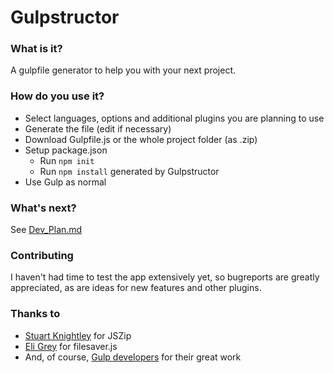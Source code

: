 # Gulpstructor
### What is it?
A gulpfile generator to help you with your next project.

### How do you use it?
* Select languages, options and additional plugins you are planning to use
* Generate the file (edit if necessary)
* Download Gulpfile.js or the whole project folder (as .zip)
* Setup package.json
    * Run `npm init`
    * Run `npm install` generated by Gulpstructor
* Use Gulp as normal

### What's next?
See [Dev_Plan.md](https://github.com/valenber/gulpstructor/blob/master/Dev_Plan.md)

### Contributing
I haven't had time to test the app extensively yet, so bugreports are greatly appreciated, as are ideas for new features and other plugins.

### Thanks to
* [Stuart Knightley](https://github.com/Stuk) for JSZip   
* [Eli Grey](https://github.com/eligrey) for filesaver.js
* And, of course, [Gulp developers](https://github.com/gulpjs) for their great work
